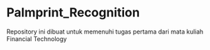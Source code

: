 # Palmprint_Recognition
Repository ini dibuat untuk memenuhi tugas pertama dari mata kuliah Financial Technology

